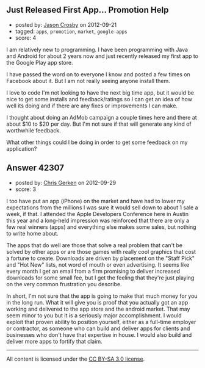 ## Just Released First App... Promotion Help

- posted by: [Jason Crosby](https://stackexchange.com/users/-1/19784-jason-crosby) on 2012-09-21
- tagged: `apps`, `promotion`, `market`, `google-apps`
- score: 4

I am relatively new to programming. I have been programming with Java and Android for about 2 years now and just recently released my first app to the Google Play app store.

I have passed the word on to everyone I know and posted a few times on Facebook about it. But I am not really seeing anyone install them.

I love to code I'm not looking to have the next big time app, but it would be nice to get some installs and feedback/ratings so I can get an idea of how well its doing and if there are any fixes or improvements I can make.

I thought about doing an AdMob campaign a couple times here and there at about $10 to $20 per day. But I'm not sure if that will generate any kind of worthwhile feedback.

What other things could I be doing in order to get some feedback on my application?


## Answer 42307

- posted by: [Chris Gerken](https://stackexchange.com/users/-1/19916-chris-gerken) on 2012-09-29
- score: 3

I too have put an app (iPhone) on the market and have had to lower my expectations from the millions I was sure it would sell down to about 1 sale a week, if that.  I attended the Apple Developers Conference here in Austin this year and a long-held impression was reinforced that there are only a few real winners (apps) and everything else makes some sales, but nothing to write home about.

The apps that do well are those that solve a real problem that can't be solved by other apps or are those games with really cool graphics that cost a fortune to create.  Downloads are driven by placement on the "Staff Pick" and "Hot New" lists, not word of mouth or even advertising. It seems like every month I get an email from a firm promising to deliver increased downloads for some small fee, but I get the feeling that they're just playing on the very common frustration you describe.

In short, I'm not sure that the app is going to make that much money for you in the long run.  What it will give you is proof that you actually got an app working and delivered to the app store and the android market.  That may seem minor to you but it is a seriously major accomplishment.  I would exploit that proven ability to position yourself, either as a full-time employer or contractor, as someone who can build and deliver apps for clients and businesses who don't have that expertise in house.  I would also build and deliver more apps to fortify that claim.



---

All content is licensed under the [CC BY-SA 3.0 license](https://creativecommons.org/licenses/by-sa/3.0/).
